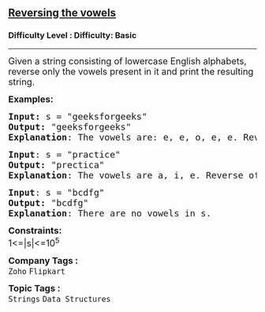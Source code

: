 <h2><a href="https://www.geeksforgeeks.org/problems/reversing-the-vowels5304/1?page=1&category=Strings&difficulty=Basic&sortBy=submissions">Reversing the vowels</a></h2><h3>Difficulty Level : Difficulty: Basic</h3><hr><div class="problems_problem_content__Xm_eO"><p><span style="font-size: 18px;">Given a string consisting of lowercase English alphabets, reverse only the vowels present in it and print the resulting string.</span></p>
<p><span style="font-size: 18px;"><strong>Examples:</strong></span></p>
<pre><span style="font-size: 18px;"><strong>Input: </strong>s = "geeksforgeeks"
<strong>Output:</strong> "geeksforgeeks"
<strong>Explanation</strong>: The vowels are: e, e, o, e, e. Reverse of these is also e, e, o, e, e.</span>
</pre>
<pre><span style="font-size: 18px;"><strong>Input</strong>: s = "practice"
<strong>Output:</strong> "prectica"
<strong>Explanation</strong>: The vowels are a, i, e. Reverse of these is e, i, a.</span>
</pre>
<pre><span style="font-size: 18px;"><strong>Input</strong>: s = "bcdfg"
<strong>Output:</strong> "bcdfg"
<strong>Explanation</strong>: There are no vowels in s.</span></pre>
<p><span style="font-size: 18px;"><strong>Constraints:</strong><br>1&lt;=|s|&lt;=10<sup>5</sup></span></p></div><p><span style=font-size:18px><strong>Company Tags : </strong><br><code>Zoho</code>&nbsp;<code>Flipkart</code>&nbsp;<br><p><span style=font-size:18px><strong>Topic Tags : </strong><br><code>Strings</code>&nbsp;<code>Data Structures</code>&nbsp;